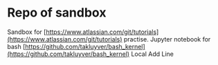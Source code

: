 # Repo of sandbox

Sandbox for [https://www.atlassian.com/git/tutorials](https://www.atlassian.com/git/tutorials) practise. 
Jupyter notebook for bash [https://github.com/takluyver/bash_kernel](https://github.com/takluyver/bash_kernel)
Local Add Line